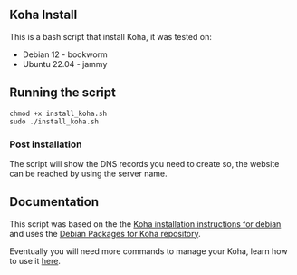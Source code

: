 ## Koha Install
This is a bash script that install Koha, it was tested on:
- Debian 12 - bookworm
- Ubuntu 22.04 - jammy

## Running the script
```
chmod +x install_koha.sh
sudo ./install_koha.sh
```

### Post installation
The script will show the DNS records you need to create so, the website can be reached by using the server name.


## Documentation
This script was based on the the [Koha installation instructions for debian](https://wiki.koha-community.org/wiki/Koha_on_Debian) and uses the [Debian Packages for Koha repository](https://debian.koha-community.org/koha/).

Eventually you will need more commands to manage your Koha, learn how to use it [here](https://wiki.koha-community.org/wiki/Commands_provided_by_the_Debian_packages).